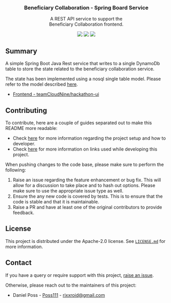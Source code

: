 <div align="center">
   <h3 align="center">Beneficiary Collaboration - Spring Board Service</h3>

  <p align="center">
    A REST API service to support the <br />Beneficiary Collaboration frontend.
  </p>

  <p align="center">
    <img src="https://img.shields.io/github/contributors/teamCloudNine/hackathon" />
    <img src="https://img.shields.io/github/stars/teamCloudNine/hackathon" />
    <img src="https://img.shields.io/github/license/teamCloudNine/hackathon?label=license" />

  </p>
</div>

## Summary

A simple Spring Boot Java Rest service that writes to a single DynamoDb table to store the state related to the beneficiary collaboration service.

The state has been implemented using a nosql single table model. Please refer to the model described [here](https://aws.amazon.com/blogs/compute/creating-a-single-table-design-with-amazon-dynamodb).

- [Frontend - teamCloudNine/hackathon-ui](https://github.com/teamCloudNine/hackathon-ui)

## Contributing

To contribute, here are a couple of guides separated out to make this README more readable:

- Check [here](./docs/DEVELOPER-README.md) for more information regarding the project setup and how to developer.
- Check [here](./docs/HELP.md) for more information on links used while developing this project.

When pushing changes to the code base, please make sure to perform the following:

1. Raise an issue regarding the feature enhancement or bug fix. This will allow for a discussion to take place and to hash out options. Please make sure to use the appropriate issue type as well.
2. Ensure the any new code is covered by tests. This is to ensure that the code is stable and that it is maintainable.
3. Raise a PR and have at least one of the original contributors to provide feedback.

## License

This project is distributed under the Apache-2.0 license. See <a href="./LICENSE.md"><code>LICENSE.md</code></a> for more information.


## Contact

If you have a query or require support with this project, [raise an issue](https://github.com/teamCloudNine/hackathon/issues).

Otherwise, please reach out to the maintainers of this project:

- Daniel Poss - [Poss111](https://github.com/Poss111) - rixxroid@gmail.com
